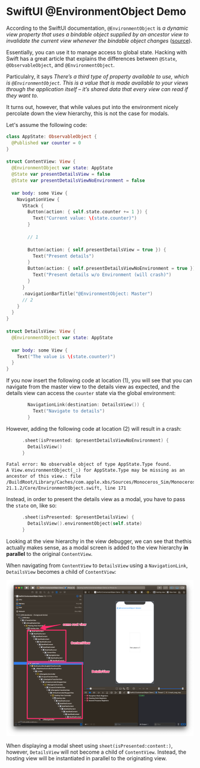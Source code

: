 # SwiftUI @EnvironmentObject Demo

According to the SwiftUI documentation, `@EnvironmentObject` is _a dynamic view property that uses a bindable object supplied by an ancestor view to invalidate the current view whenever the bindable object changes_ ([source](https://developer.apple.com/documentation/swiftui/environmentobject)).

Essentially, you can use it to manage access to global state. Hacking with Swift has a great article that explains the differences between `@State`, `@ObservableObject`, and `@EnvironmentObject`.

Particulalry, it says _There’s a third type of property available to use, which is `@EnvironmentObject`. This is a value that is made available to your views through the application itself – it’s shared data that every view can read if they want to._

It turns out, however, that while values put into the environment nicely percolate down the view hierarchy, this is not the case for modals.

Let's assume the following code:

```swift
class AppState: ObservableObject {
  @Published var counter = 0
}

struct ContentView: View {
  @EnvironmentObject var state: AppState
  @State var presentDetailsView = false
  @State var presentDetailsViewNoEnvironment = false
  
  var body: some View {
    NavigationView {
      VStack {
        Button(action: { self.state.counter += 1 }) {
          Text("Current value: \(state.counter)")
        }

        // 1

        Button(action: { self.presentDetailsView = true }) {
          Text("Present details")
        }
        Button(action: { self.presentDetailsViewNoEnvironment = true }) {
          Text("Present details w/o Environment (will crash)")
        }
      }
      .navigationBarTitle("@EnvironmentObject: Master")
      // 2
    }
  }
}

struct DetailsView: View {
  @EnvironmentObject var state: AppState
  
  var body: some View {
    Text("The value is \(state.counter)")
  }
}
```

If you now insert the following code at location (1), you will see that you can navigate from the master view to the details view as expected, and the details view can access the `counter` state via the global environment:

```swift
        NavigationLink(destination: DetailsView()) {
          Text("Navigate to details")
        }
```

However, adding the following code at location (2) will result in a crash:

```swift
      .sheet(isPresented: $presentDetailsViewNoEnvironment) {
        DetailsView()
      }
```

```console
Fatal error: No observable object of type AppState.Type found.
A View.environmentObject(_:) for AppState.Type may be missing as an ancestor of this view.: file /BuildRoot/Library/Caches/com.apple.xbs/Sources/Monoceros_Sim/Monoceros-21.1.2/Core/EnvironmentObject.swift, line 171
```

Instead, in order to present the details view as a modal, you have to pass the `state` on, like so:

```swift
      .sheet(isPresented: $presentDetailsView) {
        DetailsView().environmentObject(self.state)
      }
```

Looking at the view hierarchy in the view debugger, we can see that thethis actually makes sense, as a modal screen is added to the view hierarchy **in parallel** to the original `ContentView`.

When navigating from `ContentView` to `DetailsView` using a `NavigationLink`, `DetailsView` becomes a child of `ContentView`:

![View hierarchy when using NavigationLink](navigate.png)

When displaying a modal sheet using `sheet(isPresented:content:)`, however, `DetailsView` will not become a child of `ContentView`. Instead, the hosting view will be instantiated in parallel to the originating view.
